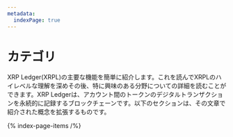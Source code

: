 ```yaml
---
metadata:
  indexPage: true
---
```


# カテゴリ

XRP Ledger(XRPL)の主要な機能を簡単に紹介します。これを読んでXRPLのハイレベルな理解を深めその後、特に興味のある分野についての詳細を読むことができます。XRP Ledgerは、アカウント間のトークンのデジタルトランザクションを永続的に記録するブロックチェーンです。以下のセクションは、その文章で紹介された概念を拡張するものです。

{% index-page-items /%}